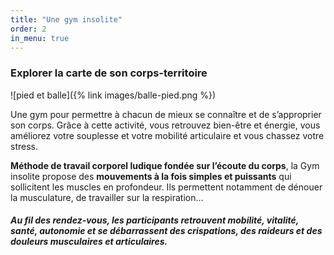 ```yaml
---
title: "Une gym insolite"
order: 2
in_menu: true
---
```

### Explorer la carte de son corps-territoire

![pied et balle]({% link images/balle-pied.png %})


Une gym pour permettre à chacun de mieux se connaître et de s’approprier son corps. Grâce à cette activité, vous retrouvez bien-être et énergie, vous améliorez votre souplesse et votre mobilité articulaire et vous chassez votre stress.

**Méthode de travail corporel ludique fondée sur l’écoute du corps**, la Gym insolite propose des **mouvements à la fois simples et puissants** qui sollicitent les muscles en profondeur. Ils permettent notamment de dénouer la musculature, de travailler sur la respiration… 

##### _Au fil des rendez-vous, les participants retrouvent mobilité, vitalité, santé, autonomie et se débarrassent des crispations, des raideurs et des douleurs musculaires et articulaires._ 